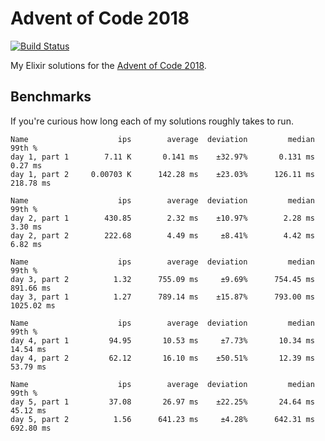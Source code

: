 # Advent of Code 2018

[![Build Status](https://travis-ci.org/sevenseacat/advent_of_code_2018.svg?branch=master)](https://travis-ci.org/sevenseacat/advent_of_code_2018)

My Elixir solutions for the [Advent of Code 2018](http://adventofcode.com/2018).

## Benchmarks

If you're curious how long each of my solutions roughly takes to run.

```
Name                    ips        average  deviation         median         99th %
day 1, part 1        7.11 K       0.141 ms    ±32.97%       0.131 ms        0.27 ms
day 1, part 2     0.00703 K      142.28 ms    ±23.03%      126.11 ms      218.78 ms

Name                    ips        average  deviation         median         99th %
day 2, part 1        430.85        2.32 ms    ±10.97%        2.28 ms        3.30 ms
day 2, part 2        222.68        4.49 ms     ±8.41%        4.42 ms        6.82 ms

Name                    ips        average  deviation         median         99th %
day 3, part 2          1.32      755.09 ms     ±9.69%      754.45 ms      891.66 ms
day 3, part 1          1.27      789.14 ms    ±15.87%      793.00 ms     1025.02 ms

Name                    ips        average  deviation         median         99th %
day 4, part 1         94.95       10.53 ms     ±7.73%       10.34 ms       14.54 ms
day 4, part 2         62.12       16.10 ms    ±50.51%       12.39 ms       53.79 ms

Name                    ips        average  deviation         median         99th %
day 5, part 1         37.08       26.97 ms    ±22.25%       24.64 ms       45.12 ms
day 5, part 2          1.56      641.23 ms     ±4.28%      642.31 ms      692.80 ms
```
